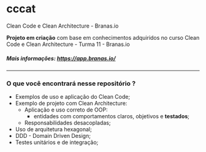# cccat
Clean Code e Clean Architecture - Branas.io

**Projeto em criação** com base em conhecimentos adquiridos no curso Clean Code e Clean Architecture - Turma 11 - Branas.io

##### Mais informações: https://app.branas.io/

<hr>

### **O que você encontrará nesse repositório ?**

- Exemplos de uso e aplicação do Clean Code;
- Exemplo de projeto com Clean Architecture:
  - Aplicação e uso correto de OOP:
    - entidades com comportamentos claros, objetivos e **testados**;
  - Responsabilidades desacopladas;
- Uso de arquitetura hexagonal;
- DDD - Domain Driven Design;
- Testes unitários e de integração;
